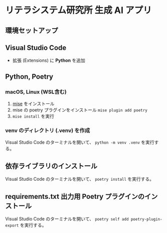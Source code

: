 # リテラシステム研究所 生成 AI アプリ

## 環境セットアップ

## Visual Studio Code

- 拡張 (Extensions) に **Python** を追加

## Python, Poetry

### macOS, Linux (WSL含む)

1. [mise](https://mise.jdx.dev/) をインストール
2. mise の poetry プラグインをインストール `mise plugin add poetry`
3. `mise install` を実行

### venv のディレクトリ (.venv) を作成

Visual Studio Code のターミナルを開いて、 `python -m venv .venv` を実行する。

## 依存ライブラリのインストール

Visual Studio Code のターミナルを開いて、 `poetry install` を実行する。

## requirements.txt 出力用 Poetry プラグインのインストール

Visual Studio Code のターミナルを開いて、 `poetry self add poetry-plugin-export` を実行する。
